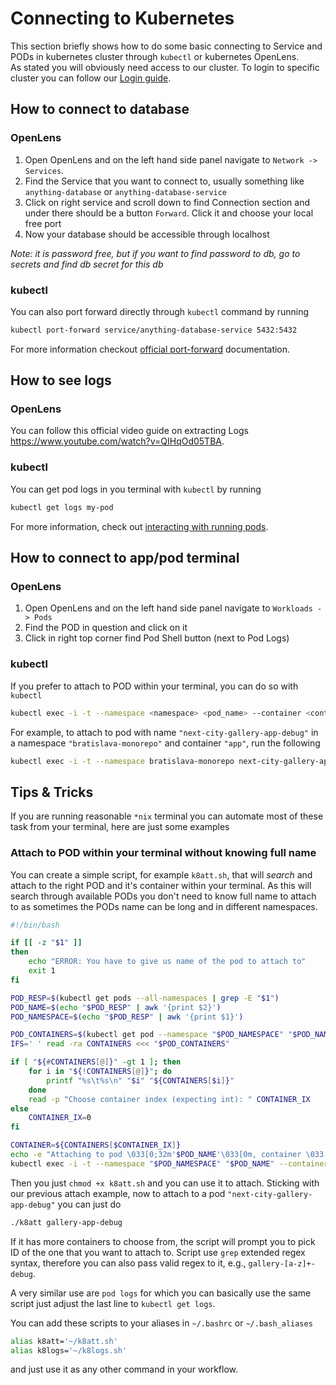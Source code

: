 # Connecting to Kubernetes

This section briefly shows how to do some basic connecting to Service and PODs in kubernetes cluster through `kubectl` or kubernetes OpenLens.  
As stated you will obviously need access to our cluster. To login to specific cluster you can follow our [Login guide](../onboarding/kubernetes-lens-setup).

## How to connect to database

### OpenLens

1. Open OpenLens and on the left hand side panel navigate to `Network -> Services`.
2. Find the Service that you want to connect to, usually something like `anything-database` or `anything-database-service`
3. Click on right service and scroll down to find Connection section and under there should be a button `Forward`. Click it and choose your local free port
4. Now your database should be accessible through localhost

_Note: it is password free, but if you want to find password to db, go to secrets and find db secret for this db_

### kubectl

You can also port forward directly through `kubectl` command by running

```bash
kubectl port-forward service/anything-database-service 5432:5432
```

For more information checkout [official port-forward](https://kubernetes.io/docs/tasks/access-application-cluster/port-forward-access-application-cluster/) documentation.

## How to see logs

### OpenLens

You can follow this official video guide on extracting Logs https://www.youtube.com/watch?v=QIHqOd05TBA.

### kubectl

You can get pod logs in you terminal with `kubectl` by running

```bash
kubectl get logs my-pod
```

For more information, check out [interacting with running pods](https://kubernetes.io/docs/reference/kubectl/cheatsheet/#interacting-with-running-pods).

## How to connect to app/pod terminal

### OpenLens

1. Open OpenLens and on the left hand side panel navigate to `Workloads -> Pods`
2. Find the POD in question and click on it
3. Click in right top corner find Pod Shell button (next to Pod Logs)

### kubectl

If you prefer to attach to POD within your terminal, you can do so with `kubectl`

```bash
kubectl exec -i -t --namespace <namespace> <pod_name> --container <container> -- sh -c "clear; (bash || ash || sh)"
```

For example, to attach to pod with name `"next-city-gallery-app-debug"` in a namespace `"bratislava-monorepo"` and container `"app"`, run the following

```bash
kubectl exec -i -t --namespace bratislava-monorepo next-city-gallery-app-debug --container app -- sh -c "clear; (bash || ash || sh)"
```

## Tips & Tricks

If you are running reasonable `*nix` terminal you can automate most of these task from your terminal, here are just some examples

### Attach to POD within your terminal without knowing full name

You can create a simple script, for example `k8att.sh`, that will _search_ and attach to the right POD and it's container within your terminal. As this will search through available PODs you don't need to know full name to attach to as sometimes the PODs name can be long and in different namespaces.

```bash
#!/bin/bash

if [[ -z "$1" ]]
then
    echo "ERROR: You have to give us name of the pod to attach to"
    exit 1
fi

POD_RESP=$(kubectl get pods --all-namespaces | grep -E "$1")
POD_NAME=$(echo "$POD_RESP" | awk '{print $2}')
POD_NAMESPACE=$(echo "$POD_RESP" | awk '{print $1}')

POD_CONTAINERS=$(kubectl get pod --namespace "$POD_NAMESPACE" "$POD_NAME" -o jsonpath='{.spec.containers[*].name}')
IFS=' ' read -ra CONTAINERS <<< "$POD_CONTAINERS"

if [ "${#CONTAINERS[@]}" -gt 1 ]; then
    for i in "${!CONTAINERS[@]}"; do
        printf "%s\t%s\n" "$i" "${CONTAINERS[$i]}"
    done
    read -p "Choose container index (expecting int): " CONTAINER_IX
else
    CONTAINER_IX=0
fi

CONTAINER=${CONTAINERS[$CONTAINER_IX]}
echo -e "Attaching to pod \033[0;32m'$POD_NAME'\033[0m, container \033[0;32m'$CONTAINER'\033[0m in \033[0;34m'$POD_NAMESPACE'\033[0m namespace "
kubectl exec -i -t --namespace "$POD_NAMESPACE" "$POD_NAME" --container "$CONTAINER" -- sh -c "clear; (bash || ash || sh)"
```

Then you just `chmod +x k8att.sh` and you can use it to attach. Sticking with our previous attach example, now to attach to a pod `"next-city-gallery-app-debug"` you can just do

```bash
./k8att gallery-app-debug
```

If it has more containers to choose from, the script will prompt you to pick ID of the one that you want to attach to. Script use `grep` extended regex syntax, therefore you can also pass valid regex to it, e.g., `gallery-[a-z]+-debug`.

A very similar use are `pod logs` for which you can basically use the same script just adjust the last line to `kubectl get logs`.

You can add these scripts to your aliases in `~/.bashrc` or `~/.bash_aliases`

```bash
alias k8att='~/k8att.sh'
alias k8logs='~/k8logs.sh'
```

and just use it as any other command in your workflow.
